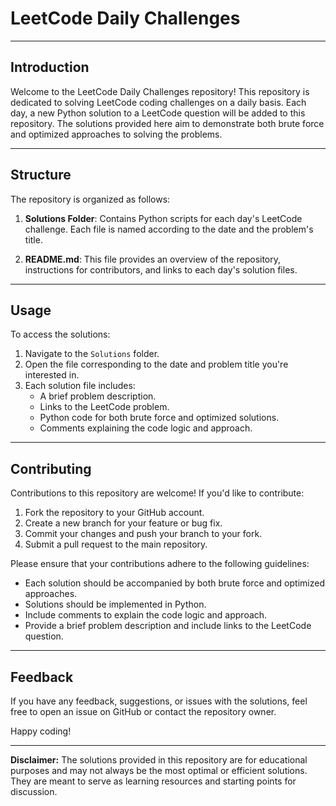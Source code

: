 # LeetCode Daily Challenges

---

## Introduction

Welcome to the LeetCode Daily Challenges repository! This repository is dedicated to solving LeetCode coding challenges on a daily basis. Each day, a new Python solution to a LeetCode question will be added to this repository. The solutions provided here aim to demonstrate both brute force and optimized approaches to solving the problems.

---

## Structure

The repository is organized as follows:

1. **Solutions Folder**: Contains Python scripts for each day's LeetCode challenge. Each file is named according to the date and the problem's title.
   
2. **README.md**: This file provides an overview of the repository, instructions for contributors, and links to each day's solution files.

---

## Usage

To access the solutions:

1. Navigate to the `Solutions` folder.
2. Open the file corresponding to the date and problem title you're interested in.
3. Each solution file includes:
   - A brief problem description.
   - Links to the LeetCode problem.
   - Python code for both brute force and optimized solutions.
   - Comments explaining the code logic and approach.

---

## Contributing

Contributions to this repository are welcome! If you'd like to contribute:

1. Fork the repository to your GitHub account.
2. Create a new branch for your feature or bug fix.
3. Commit your changes and push your branch to your fork.
4. Submit a pull request to the main repository.

Please ensure that your contributions adhere to the following guidelines:

- Each solution should be accompanied by both brute force and optimized approaches.
- Solutions should be implemented in Python.
- Include comments to explain the code logic and approach.
- Provide a brief problem description and include links to the LeetCode question.

---

## Feedback

If you have any feedback, suggestions, or issues with the solutions, feel free to open an issue on GitHub or contact the repository owner.

Happy coding!

---

**Disclaimer:** The solutions provided in this repository are for educational purposes and may not always be the most optimal or efficient solutions. They are meant to serve as learning resources and starting points for discussion.

